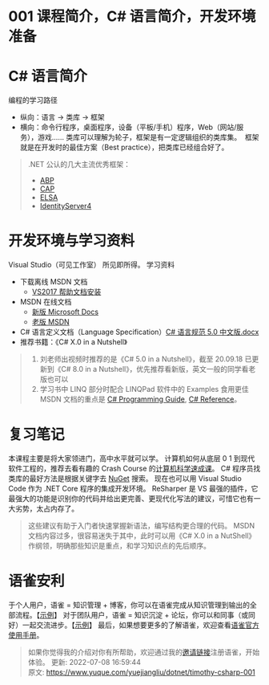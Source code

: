 # 001 课程简介，C# 语言简介，开发环境准备
# C# 语言简介
编程的学习路径
+ 纵向：语言 -> 类库 -> 框架
+ 横向：命令行程序，桌面程序，设备（平板/手机）程序，Web（网站/服务），游戏……
类库可以理解为轮子，框架是有一定逻辑组织的类库集。  框架就是在开发时的最佳方案（Best practice），把类库已经组合好了。
> .NET 公认的几大主流优秀框架：
>
> + [ABP](https://github.com/abpframework/abp/)
> + [CAP](https://github.com/dotnetcore/CAP)
> + [ELSA](https://github.com/elsa-workflows/elsa-core)
> + [IdentityServer4](https://github.com/IdentityServer/IdentityServer4)
# 开发环境与学习资料
Visual Studio（可见工作室） 所见即所得。
学习资料
+ 下载离线 MSDN 文档
  - [VS2017 帮助文档安装](http://tieba.baidu.com/p/5016098196)
+ MSDN 在线文档
  - [新版 Microsoft Docs](https://docs.microsoft.com/zh-cn/dotnet/csharp/index)
  - [老版 MSDN](https://msdn.microsoft.com/zh-cn/retiredcontent)
+ C# 语言定义文档（Language Specification）[C# 语言规范 5.0 中文版.docx](https://www.yuque.com/attachments/yuque/0/2019/docx/101969/1555852591475-63f10b40-ac1f-43e3-9ecd-0a4b9417cb6d.docx)
+ 推荐书籍：《C# X.0 in a Nutshell》
> 1. 刘老师出视频时推荐的是《<font style="background-color:transparent;">C# 5.0 in a Nutshell》，截至 20.09.18 已更新到《C# 8.0 in a Nutshell》，优先推荐看新版，英文一般的同学看老版也可以</font>
> 2. <font style="background-color:transparent;">学习书中 LINQ 部分时配合 LINQPad 软件中的 Examples 食用更佳</font>
MSDN 文档的重点是 [C# Programming Guide](https://docs.microsoft.com/en-us/dotnet/csharp/programming-guide/), [C# Reference](https://docs.microsoft.com/en-us/dotnet/csharp/language-reference/)。
# 复习笔记
本课程主要是将大家领进门，高中水平就可以学。
计算机如何从底层 0 1 到现代软件工程的，推荐去看有趣的 Crash Course 的[计算机科学速成课](https://www.bilibili.com/video/av21376839/)。
C# 程序员找类库的最好方法是根据关键字去 [NuGet](https://www.nuget.org/) 搜索。
现在也可以用 Visual Studio Code 作为 .NET Core 程序的集成开发环境。
ReSharper 是 VS 最强的插件，它最强大的功能是识别你的代码并给出更完善、更现代化写法的建议，可惜它也有一大劣势，太占内存了。
> 这些建议有助于入门者快速掌握新语法，编写结构更合理的代码。
MSDN 文档内容过多，很容易迷失于其中，此时可以用《C# X.0 in a NutShell》作纲领，明确那些知识是重点，和学习知识点的先后顺序。
# 语雀安利
于个人用户，语雀 = 知识管理 + 博客，你可以在语雀完成从知识管理到输出的全部流程。【[示例](https://www.yuque.com/ruanyf)】
对于团队用户，语雀 = 知识沉淀 + 论坛，你可以和同事（或同好）一起交流进步。【[示例](https://www.yuque.com/yuque)】
最后，如果想要更多的了解语雀，欢迎查看[语雀官方使用手册](https://www.yuque.com/yuque/ng1qth/about)。
> 如果你觉得我的介绍对你有所帮助，欢迎通过我的[邀请链接](https://www.yuque.com/login?platform=wechat&inviteToken=357df65e3061673e3b03a080fade2e49a1a1111ad3ce25ba2567995e408bb5f0)注册语雀，开始体验。
> 更新: 2022-07-08 16:59:44  
> 原文: <https://www.yuque.com/yuejiangliu/dotnet/timothy-csharp-001>